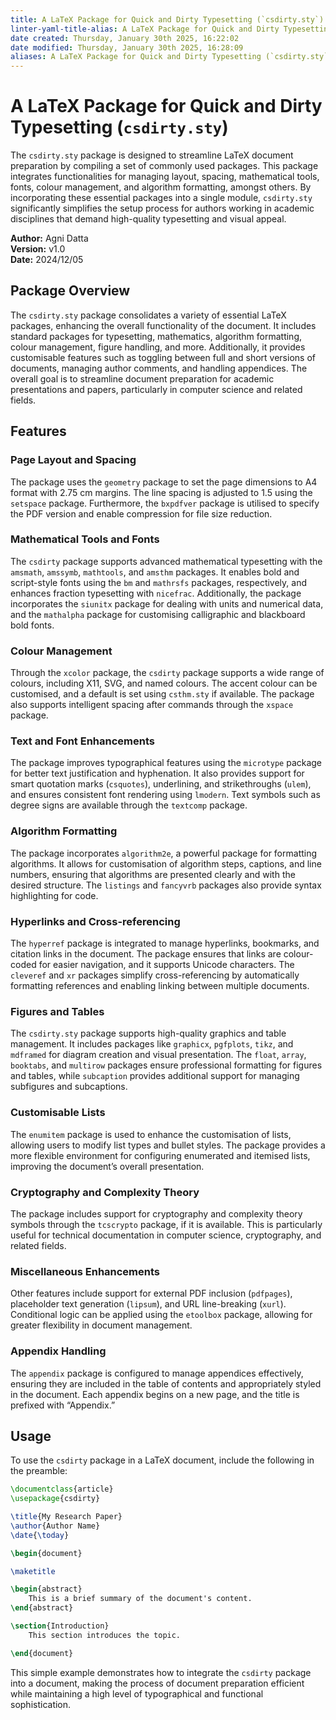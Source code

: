 ```yaml
---
title: A LaTeX Package for Quick and Dirty Typesetting (`csdirty.sty`)
linter-yaml-title-alias: A LaTeX Package for Quick and Dirty Typesetting (`csdirty.sty`)
date created: Thursday, January 30th 2025, 16:22:02
date modified: Thursday, January 30th 2025, 16:28:09
aliases: A LaTeX Package for Quick and Dirty Typesetting (`csdirty.sty`)
---
```


# A LaTeX Package for Quick and Dirty Typesetting (`csdirty.sty`)

The `csdirty.sty` package is designed to streamline LaTeX document preparation by compiling a set of commonly used packages. This package integrates functionalities for managing layout, spacing, mathematical tools, fonts, colour management, and algorithm formatting, amongst others. By incorporating these essential packages into a single module, `csdirty.sty` significantly simplifies the setup process for authors working in academic disciplines that demand high-quality typesetting and visual appeal.

**Author:** Agni Datta  
**Version:** v1.0  
**Date:** 2024/12/05

## Package Overview

The `csdirty.sty` package consolidates a variety of essential LaTeX packages, enhancing the overall functionality of the document. It includes standard packages for typesetting, mathematics, algorithm formatting, colour management, figure handling, and more. Additionally, it provides customisable features such as toggling between full and short versions of documents, managing author comments, and handling appendices. The overall goal is to streamline document preparation for academic presentations and papers, particularly in computer science and related fields.

## Features

### Page Layout and Spacing

The package uses the `geometry` package to set the page dimensions to A4 format with 2.75 cm margins. The line spacing is adjusted to 1.5 using the `setspace` package. Furthermore, the `bxpdfver` package is utilised to specify the PDF version and enable compression for file size reduction.

### Mathematical Tools and Fonts

The `csdirty` package supports advanced mathematical typesetting with the `amsmath`, `amssymb`, `mathtools`, and `amsthm` packages. It enables bold and script-style fonts using the `bm` and `mathrsfs` packages, respectively, and enhances fraction typesetting with `nicefrac`. Additionally, the package incorporates the `siunitx` package for dealing with units and numerical data, and the `mathalpha` package for customising calligraphic and blackboard bold fonts.

### Colour Management

Through the `xcolor` package, the `csdirty` package supports a wide range of colours, including X11, SVG, and named colours. The accent colour can be customised, and a default is set using `csthm.sty` if available. The package also supports intelligent spacing after commands through the `xspace` package.

### Text and Font Enhancements

The package improves typographical features using the `microtype` package for better text justification and hyphenation. It also provides support for smart quotation marks (`csquotes`), underlining, and strikethroughs (`ulem`), and ensures consistent font rendering using `lmodern`. Text symbols such as degree signs are available through the `textcomp` package.

### Algorithm Formatting

The package incorporates `algorithm2e`, a powerful package for formatting algorithms. It allows for customisation of algorithm steps, captions, and line numbers, ensuring that algorithms are presented clearly and with the desired structure. The `listings` and `fancyvrb` packages also provide syntax highlighting for code.

### Hyperlinks and Cross-referencing

The `hyperref` package is integrated to manage hyperlinks, bookmarks, and citation links in the document. The package ensures that links are colour-coded for easier navigation, and it supports Unicode characters. The `cleveref` and `xr` packages simplify cross-referencing by automatically formatting references and enabling linking between multiple documents.

### Figures and Tables

The `csdirty.sty` package supports high-quality graphics and table management. It includes packages like `graphicx`, `pgfplots`, `tikz`, and `mdframed` for diagram creation and visual presentation. The `float`, `array`, `booktabs`, and `multirow` packages ensure professional formatting for figures and tables, while `subcaption` provides additional support for managing subfigures and subcaptions.

### Customisable Lists

The `enumitem` package is used to enhance the customisation of lists, allowing users to modify list types and bullet styles. The package provides a more flexible environment for configuring enumerated and itemised lists, improving the document’s overall presentation.

### Cryptography and Complexity Theory

The package includes support for cryptography and complexity theory symbols through the `tcscrypto` package, if it is available. This is particularly useful for technical documentation in computer science, cryptography, and related fields.

### Miscellaneous Enhancements

Other features include support for external PDF inclusion (`pdfpages`), placeholder text generation (`lipsum`), and URL line-breaking (`xurl`). Conditional logic can be applied using the `etoolbox` package, allowing for greater flexibility in document management.

### Appendix Handling

The `appendix` package is configured to manage appendices effectively, ensuring they are included in the table of contents and appropriately styled in the document. Each appendix begins on a new page, and the title is prefixed with “Appendix.”

## Usage

To use the `csdirty` package in a LaTeX document, include the following in the preamble:

```latex
\documentclass{article}
\usepackage{csdirty}

\title{My Research Paper}
\author{Author Name}
\date{\today}

\begin{document}

\maketitle

\begin{abstract}
    This is a brief summary of the document's content.
\end{abstract}

\section{Introduction}
    This section introduces the topic.

\end{document}
```

This simple example demonstrates how to integrate the `csdirty` package into a document, making the process of document preparation efficient while maintaining a high level of typographical and functional sophistication.
